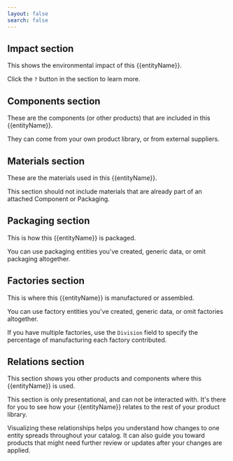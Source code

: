 ```yaml
---
layout: false
search: false
---
```


<script setup>
import { ref, onMounted } from 'vue'
import { useData } from 'vitepress'
import MinidocStyles from '../MinidocStyles.vue'
const { site, frontmatter } = useData()

const entityName = ref('')

onMounted(() => {
  const params = new URLSearchParams(window.location.search);
  entityName.value = params.get('entity') || 'product';
});
</script>

<div id="see-impact-section">

## Impact section

This shows the environmental impact of this {{entityName}}.

Click the `?` button in the section to learn more.

</div>



<div id="add-components-section">

## Components section

These are the components (or other products) that are included in this {{entityName}}.

They can come from your own product library, or from external suppliers.

</div>


<div id="add-materials-section">

## Materials section

These are the materials used in this {{entityName}}.

This section should not include materials that are already part of an attached Component or Packaging.

</div>


<div id="add-packaging-section">

## Packaging section

This is how this {{entityName}} is packaged.

You can use packaging entities you've created, generic data, or omit packaging altogether.

</div>

<div id="add-factories-section">

## Factories section

This is where this {{entityName}} is manufactured or assembled.

You can use factory entities you've created, generic data, or omit factories altogether.

If you have multiple factories, use the `Division` field to specify the percentage of manufacturing each factory contributed.
</div>


<div id="see-relations-section">

## Relations section

This section shows you other products and components where this {{entityName}} is used.

This section is only presentational, and can not be interacted with. It's there for you to see how your {{entityName}} relates to the rest of your product library.

Visualizing these relationships helps you understand how changes to one entity spreads throughout your catalog. It can also guide you toward products that might need further review or updates after your changes are applied.

</div>